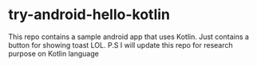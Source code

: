 # try-android-hello-kotlin
This repo contains a sample android app that uses Kotlin. Just contains a button for showing toast LOL.
P.S I will update this repo for research purpose on Kotlin language